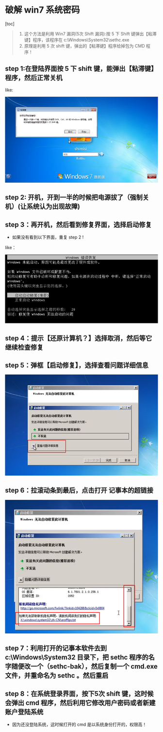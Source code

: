 # 破解 win7 系统密码

[toc]

> 1. 这个方法是利用 Win7 漏洞(5次 Shift 漏洞):按 5 下 Shift 键弹出【粘滞键】程序，该程序在 c:\Windows\System32\sethc.exe
> 2. 原理是利用 5 次 shift 键，弹出的【粘滞键】程序给掉包为 CMD 程序！

## step 1:在登陆界面按 5 下 shift 键，能弹出【粘滞键】程序，然后正常关机

like:

![看不到图片是科学问题](https://raw.githubusercontent.com/yiyah/Picture_Material/master/20200301230945.jpg)

## step 2: 开机，开到一半的时候把电源拔了（强制关机）(让系统认为出现故障)

## step 3：再开机，然后看到修复界面，选择启动修复

* 如果没有看到以下界面，重复 step 2 !

like：

![看不到图片是科学问题](https://raw.githubusercontent.com/yiyah/Picture_Material/master/20200301231254.png)

## step 4：提示【还原计算机？】选择取消，然后等它继续检查修复

## step 5：弹框【启动修复】，选择查看问题详细信息

![看不到图片是科学问题](https://raw.githubusercontent.com/yiyah/Picture_Material/master/20200301231938.png)

## step 6：拉滚动条到最后，点击打开 记事本的超链接

![看不到图片是科学问题](https://raw.githubusercontent.com/yiyah/Picture_Material/master/20200301232128.png)

## step 7：利用打开的记事本软件去到 c:\Windows\System32 目录下，把 sethc 程序的名字随便改一个（sethc-bak），然后复制一个 cmd.exe 文件，并重命名为 sethc 。然后重启

## step 8：在系统登录界面，按下5次 shift 键，这时候会弹出 cmd 程序，然后利用它修改用户密码或者新建账户登陆系统

* 因为还没登陆系统，这时候打开的 cmd 是以系统身份打开的，权限高！
